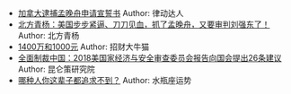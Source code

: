 - [加拿大逮捕孟晚舟申请宣誓书](http://wechatscope.jmsc.hku.hk:8000/html?fn=gh_9a00755258e3_2018-12-11_2247486210_2xfJOiECnM.y.tar.gz)
Author: 律动达人
- [北方青杨：美国步步紧逼、刀刀见血，抓了孟晚舟，又要审判刘强东了！](http://wechatscope.jmsc.hku.hk:8000/html?fn=gh_a515ab04b947_2018-12-11_2247488889_E0aGqfQ4Ao.y.tar.gz)
Author: 北方青杨
- [1400万和1000元](http://wechatscope.jmsc.hku.hk:8000/html?fn=gh_246b77716110_2018-12-11_2652145449_9jGzUYaWTn.y.tar.gz)
Author: 招财大牛猫
- [全面制裁中国：2018美国家经济与安全审查委员会报告向国会提出26条建议](http://wechatscope.jmsc.hku.hk:8000/html?fn=gh_46a6fab64569_2018-12-11_2652195262_luQFI3txHC.y.tar.gz)
Author: 昆仑策研究院
- [哪种人你这辈子都追求不到？](http://wechatscope.jmsc.hku.hk:8000/html?fn=gh_154fa7e0d235_2018-12-11_2654761287_hx3JP1uH0s.y.tar.gz)
Author: 水瓶座运势
